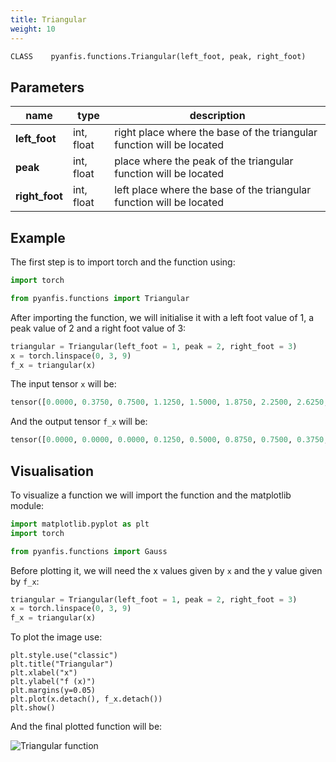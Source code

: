 ```yaml
---
title: Triangular
weight: 10
---
```

```python
CLASS    pyanfis.functions.Triangular(left_foot, peak, right_foot)
```

## Parameters

| name | type | description |
|------|------|-------------|
| **left_foot** | int, float | right place where the base of the triangular function will be located |
| **peak** | int, float | place where the peak of the triangular function will be located |
| **right_foot** | int, float | left place where the base of the triangular function will be located |

## Example

The first step is to import torch and the function using:
```python
import torch

from pyanfis.functions import Triangular
```

After importing the function, we will initialise it with a left foot value of 1, a peak value of 2 and a right foot value of 3:
```python
triangular = Triangular(left_foot = 1, peak = 2, right_foot = 3)
x = torch.linspace(0, 3, 9)
f_x = triangular(x)
```

The input tensor ```x``` will be:
```python
tensor([0.0000, 0.3750, 0.7500, 1.1250, 1.5000, 1.8750, 2.2500, 2.6250, 3.0000])
```

And the output tensor ```f_x``` will be:
```python
tensor([0.0000, 0.0000, 0.0000, 0.1250, 0.5000, 0.8750, 0.7500, 0.3750, 0.0000], grad_fn=<MaximumBackward0>)
```

## Visualisation

To visualize a function we will import the function and the matplotlib module:
```python
import matplotlib.pyplot as plt
import torch

from pyanfis.functions import Gauss
```

Before plotting it, we will need the x values given by ```x``` and the y value given by ```f_x```:
```python
triangular = Triangular(left_foot = 1, peak = 2, right_foot = 3)
x = torch.linspace(0, 3, 9)
f_x = triangular(x)
```

To plot the image use:
```
plt.style.use("classic")
plt.title("Triangular")
plt.xlabel("x")
plt.ylabel("f (x)")
plt.margins(y=0.05)
plt.plot(x.detach(), f_x.detach())
plt.show()
```

And the final plotted function will be:

![Triangular function](/triangular.png)